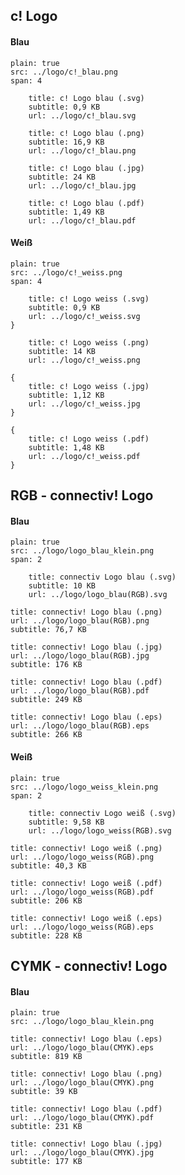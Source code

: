 ## c! Logo

#### Blau

```image
plain: true
src: ../logo/c!_blau.png
span: 4
```


```download|span-3
    title: c! Logo blau (.svg)
    subtitle: 0,9 KB
    url: ../logo/c!_blau.svg
```

```download|span-3
    title: c! Logo blau (.png)
    subtitle: 16,9 KB
    url: ../logo/c!_blau.png
```

```download|span-3
    title: c! Logo blau (.jpg)
    subtitle: 24 KB
    url: ../logo/c!_blau.jpg
```

```download|span-3
    title: c! Logo blau (.pdf)
    subtitle: 1,49 KB
    url: ../logo/c!_blau.pdf
```

#### Weiß

```image
plain: true
src: ../logo/c!_weiss.png
span: 4
```

```download|span-3
    title: c! Logo weiss (.svg)
    subtitle: 0,9 KB
    url: ../logo/c!_weiss.svg
}
```

```download|span-3
    title: c! Logo weiss (.png)
    subtitle: 14 KB
    url: ../logo/c!_weiss.png
```

```download|span-3
{
    title: c! Logo weiss (.jpg)
    subtitle: 1,12 KB
    url: ../logo/c!_weiss.jpg
}
```

```download|span-3
{
    title: c! Logo weiss (.pdf)
    subtitle: 1,48 KB
    url: ../logo/c!_weiss.pdf
}
```


## RGB - connectiv! Logo

#### Blau

```image
plain: true
src: ../logo/logo_blau_klein.png
span: 2
```

```download|span-3
    title: connectiv Logo blau (.svg)
    subtitle: 10 KB
    url: ../logo/logo_blau(RGB).svg
```

```download|span-3
title: connectiv! Logo blau (.png)
url: ../logo/logo_blau(RGB).png
subtitle: 76,7 KB
```

```download|span-3
title: connectiv! Logo blau (.jpg)
url: ../logo/logo_blau(RGB).jpg
subtitle: 176 KB
```

```download|span-3
title: connectiv! Logo blau (.pdf)
url: ../logo/logo_blau(RGB).pdf
subtitle: 249 KB
```

```download|span-3
title: connectiv! Logo blau (.eps)
url: ../logo/logo_blau(RGB).eps
subtitle: 266 KB
```

#### Weiß

```image
plain: true
src: ../logo/logo_weiss_klein.png
span: 2
```

```download|span-3
    title: connectiv Logo weiß (.svg)
    subtitle: 9,58 KB
    url: ../logo/logo_weiss(RGB).svg
```

```download|span-3
title: connectiv! Logo weiß (.png)
url: ../logo/logo_weiss(RGB).png
subtitle: 40,3 KB
```

```download|span-3
title: connectiv! Logo weiß (.pdf)
url: ../logo/logo_weiss(RGB).pdf
subtitle: 206 KB
```

```download|span-3
title: connectiv! Logo weiß (.eps)
url: ../logo/logo_weiss(RGB).eps
subtitle: 228 KB
```

## CYMK - connectiv! Logo

#### Blau

```image
plain: true
src: ../logo/logo_blau_klein.png
```

```download|span-3
title: connectiv! Logo blau (.eps)
url: ../logo/logo_blau(CMYK).eps
subtitle: 819 KB
```

```download|span-3
title: connectiv! Logo blau (.png)
url: ../logo/logo_blau(CMYK).png
subtitle: 39 KB
```
```download|span-3
title: connectiv! Logo blau (.pdf)
url: ../logo/logo_blau(CMYK).pdf
subtitle: 231 KB
```

```download|span-3
title: connectiv! Logo blau (.jpg)
url: ../logo/logo_blau(CMYK).jpg
subtitle: 177 KB
```
